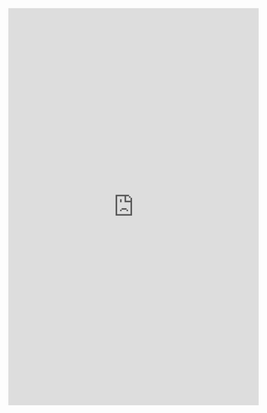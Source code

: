 <div>
<iframe src="https://docs.qq.com/doc/DUFJnSFVUZ29VYm1i" data-src="https://docs.qq.com/doc/DUFJnSFVUZ29VYm1i" width="100%" height="800px;" frameborder="no">
</div>
{: id="20221015124241-872e6qr"}